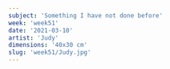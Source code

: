 ```yaml
---
subject: 'Something I have not done before'
week: 'week51'
date: '2021-03-10'
artist: 'Judy'
dimensions: '40x30 cm'
slug: 'week51/Judy.jpg'
---
```

